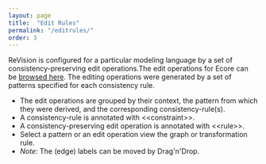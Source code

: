 ```yaml
---
layout: page
title:  "Edit Rules"
permalink: "/editrules/"
order: 3
---
```


ReVision is configured for a particular modeling language by a set of consistency-preserving edit operations.The edit operations for Ecore can be [browsed here](https://repairvision.github.io/_pages/editrules/ecore.html). The editing operations were generated by a set of patterns specified for each consistency rule.

* The edit operations are grouped by their context, the pattern from which they were derived, and the corresponding consistency-rule(s).
* A consistency-rule is annotated with &lt;&lt;constraint&gt;&gt;.
* A consistency-preserving edit operation is annotated with &lt;&lt;rule&gt;&gt;.
* Select a pattern or an edit operation view the graph or transformation rule.
* _Note:_ The (edge) labels can be moved by Drag'n'Drop.
